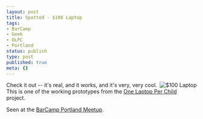 ```yaml
---
layout: post
title: Spotted - $100 Laptop
tags:
- BarCamp
- Geek
- OLPC
- Portland
status: publish
type: post
published: true
meta: {}
---
```

<a href="http://www.laptop.org/" target="_blank"><img src="http://wp.peat.org/wp-content/uploads/2007/03/100-dollar-laptop.jpg" alt="$100 Laptop" align="right" /></a>Check it out -- it's real, and it works, and it's very, very cool.  This is one of the working prototypes from the <a href="http://www.laptop.org/" target="_blank">One Laptop Per Child</a> project.

Seen at the <a href="http://barcamp.org/BarCampPortlandMeetups" target="_blank">BarCamp Portland Meetup</a>.
